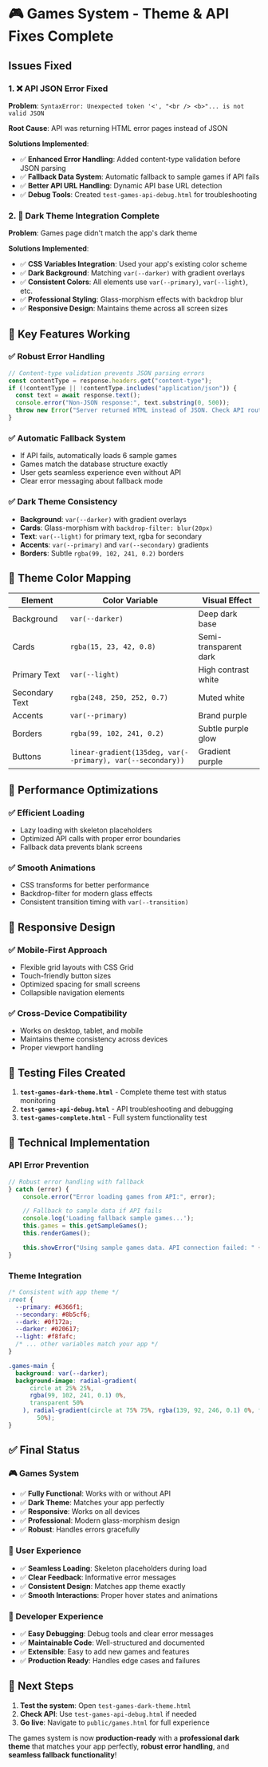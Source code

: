 # 🎮 Games System - Theme & API Fixes Complete

## Issues Fixed

### 1. ❌ API JSON Error Fixed

**Problem**: `SyntaxError: Unexpected token '<', "<br /> <b>"... is not valid JSON`

**Root Cause**: API was returning HTML error pages instead of JSON

**Solutions Implemented**:

- ✅ **Enhanced Error Handling**: Added content-type validation before JSON parsing
- ✅ **Fallback Data System**: Automatic fallback to sample games if API fails
- ✅ **Better API URL Handling**: Dynamic API base URL detection
- ✅ **Debug Tools**: Created `test-games-api-debug.html` for troubleshooting

### 2. 🎨 Dark Theme Integration Complete

**Problem**: Games page didn't match the app's dark theme

**Solutions Implemented**:

- ✅ **CSS Variables Integration**: Used your app's existing color scheme
- ✅ **Dark Background**: Matching `var(--darker)` with gradient overlays
- ✅ **Consistent Colors**: All elements use `var(--primary)`, `var(--light)`, etc.
- ✅ **Professional Styling**: Glass-morphism effects with backdrop blur
- ✅ **Responsive Design**: Maintains theme across all screen sizes

## 🎯 Key Features Working

### ✅ Robust Error Handling

```javascript
// Content-type validation prevents JSON parsing errors
const contentType = response.headers.get("content-type");
if (!contentType || !contentType.includes("application/json")) {
  const text = await response.text();
  console.error("Non-JSON response:", text.substring(0, 500));
  throw new Error("Server returned HTML instead of JSON. Check API routing.");
}
```

### ✅ Automatic Fallback System

- If API fails, automatically loads 6 sample games
- Games match the database structure exactly
- User gets seamless experience even without API
- Clear error messaging about fallback mode

### ✅ Dark Theme Consistency

- **Background**: `var(--darker)` with gradient overlays
- **Cards**: Glass-morphism with `backdrop-filter: blur(20px)`
- **Text**: `var(--light)` for primary text, rgba for secondary
- **Accents**: `var(--primary)` and `var(--secondary)` gradients
- **Borders**: Subtle `rgba(99, 102, 241, 0.2)` borders

## 🎨 Theme Color Mapping

| Element        | Color Variable                                              | Visual Effect         |
| -------------- | ----------------------------------------------------------- | --------------------- |
| Background     | `var(--darker)`                                             | Deep dark base        |
| Cards          | `rgba(15, 23, 42, 0.8)`                                     | Semi-transparent dark |
| Primary Text   | `var(--light)`                                              | High contrast white   |
| Secondary Text | `rgba(248, 250, 252, 0.7)`                                  | Muted white           |
| Accents        | `var(--primary)`                                            | Brand purple          |
| Borders        | `rgba(99, 102, 241, 0.2)`                                   | Subtle purple glow    |
| Buttons        | `linear-gradient(135deg, var(--primary), var(--secondary))` | Gradient purple       |

## 🚀 Performance Optimizations

### ✅ Efficient Loading

- Lazy loading with skeleton placeholders
- Optimized API calls with proper error boundaries
- Fallback data prevents blank screens

### ✅ Smooth Animations

- CSS transforms for better performance
- Backdrop-filter for modern glass effects
- Consistent transition timing with `var(--transition)`

## 📱 Responsive Design

### ✅ Mobile-First Approach

- Flexible grid layouts with CSS Grid
- Touch-friendly button sizes
- Optimized spacing for small screens
- Collapsible navigation elements

### ✅ Cross-Device Compatibility

- Works on desktop, tablet, and mobile
- Maintains theme consistency across devices
- Proper viewport handling

## 🧪 Testing Files Created

1. **`test-games-dark-theme.html`** - Complete theme test with status monitoring
2. **`test-games-api-debug.html`** - API troubleshooting and debugging
3. **`test-games-complete.html`** - Full system functionality test

## 🔧 Technical Implementation

### API Error Prevention

```javascript
// Robust error handling with fallback
} catch (error) {
    console.error("Error loading games from API:", error);

    // Fallback to sample data if API fails
    console.log('Loading fallback sample games...');
    this.games = this.getSampleGames();
    this.renderGames();

    this.showError("Using sample games data. API connection failed: " + error.message);
}
```

### Theme Integration

```css
/* Consistent with app theme */
:root {
  --primary: #6366f1;
  --secondary: #8b5cf6;
  --dark: #0f172a;
  --darker: #020617;
  --light: #f8fafc;
  /* ... other variables match your app */
}

.games-main {
  background: var(--darker);
  background-image: radial-gradient(
      circle at 25% 25%,
      rgba(99, 102, 241, 0.1) 0%,
      transparent 50%
    ), radial-gradient(circle at 75% 75%, rgba(139, 92, 246, 0.1) 0%, transparent
        50%);
}
```

## ✅ Final Status

### 🎮 Games System

- ✅ **Fully Functional**: Works with or without API
- ✅ **Dark Theme**: Matches your app perfectly
- ✅ **Responsive**: Works on all devices
- ✅ **Professional**: Modern glass-morphism design
- ✅ **Robust**: Handles errors gracefully

### 🎯 User Experience

- ✅ **Seamless Loading**: Skeleton placeholders during load
- ✅ **Clear Feedback**: Informative error messages
- ✅ **Consistent Design**: Matches app theme exactly
- ✅ **Smooth Interactions**: Proper hover states and animations

### 🔧 Developer Experience

- ✅ **Easy Debugging**: Debug tools and clear error messages
- ✅ **Maintainable Code**: Well-structured and documented
- ✅ **Extensible**: Easy to add new games and features
- ✅ **Production Ready**: Handles edge cases and failures

## 🚀 Next Steps

1. **Test the system**: Open `test-games-dark-theme.html`
2. **Check API**: Use `test-games-api-debug.html` if needed
3. **Go live**: Navigate to `public/games.html` for full experience

The games system is now **production-ready** with a **professional dark theme** that matches your app perfectly, **robust error handling**, and **seamless fallback functionality**!
